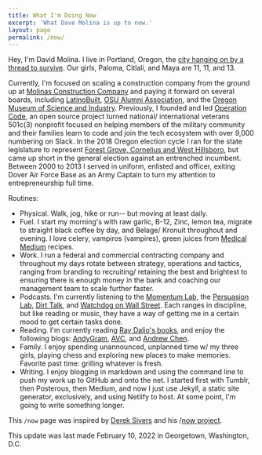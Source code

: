 ```yaml
---
title: What I'm Doing Now
excerpt: 'What Dave Molina is up to now.'
layout: page
permalink: /now/
---
```


Hey, I'm David Molina. I live in Portland, Oregon, the [city hanging on by a thread to survive](https://www.koin.com/is-portland-over/from-wonderful-to-war-zone-portlands-reputation-transformation/). Our girls, Paloma, Citlali, and Maya are 11, 11, and 13.

Currently, I'm focused on scaling a construction company from the ground up at [Molinas Construction Company](ttps://www.molinas.co) and paying it forward on several boards, including [LatinoBuilt](https://latinobuilt.org/), [OSU Alumni Association](https://fororegonstate.org/), and the [Oregon Museum of Science and Industry](https://omsi.edu/history-and-mission). Previously, I founded and led [Operation Code](https://www.operationcode.org), an open source project turned national/ international veterans 501c(3) nonprofit focused on helping members of the military community and their families learn to code and join the tech ecosystem with over 9,000 numbering on Slack. In the 2018 Oregon election cycle I ran for the state legislature to represent [Forest Grove, Cornelius and West Hillsboro](https://www.molinafororegon.com/), but came up short in the general election against an entrenched incumbent. Between 2000 to 2013 I served in uniform, enlisted and officer, exiting Dover Air Force Base as an Army Captain to turn my attention to entrepreneurship full time.

Routines:
- Physical. Walk, jog, hike or run-- but moving at least daily.
- Fuel. I start my morning's with raw garlic, B-12, Zinc, lemon tea, migrate to straight black coffee by day, and Belage/ Kronuit throughout and evening. I love celery, vampiros (vampires), green juices from [Medical Medium](https://linktr.ee/medicalmedium) recipes.   
- Work. I run a federal and commercial contracting company and throughout my days rotate between strategy, operations and tactics, ranging from branding to recruiting/ retaining the best and brightest to ensuring there is enough money in the bank and coaching our management team to scale further faster.
- Podcasts. I'm currently listening to the [Momentum Lab](https://www.charfen.com/podcast/), the [Persuasion Lab](https://open.spotify.com/show/1tXMK3wDIghWGDXxI2IGfW), [Dirt Talk](https://www.buildwitt.com/dirt-talk/page/1), and [Watchdog on Wall Street](https://watchdogonwallstreet.com/). Each ranges in discipline, but like reading or music, they have a way of getting me in a certain mood to get certain tasks done.
- Reading. I'm currently reading [Ray Dalio's books](https://www.principles.com/), and enjoy the following blogs: [AndyGram](https://andyfrisella.com/blogs/andygram), [AVC](https://avc.com/), and [Andrew Chen](https://andrewchen.com/).
- Family. I enjoy spending unannounced, unplanned time w/ my three girls, playing chess and exploring new places to make memories. Favorite past time: grilling whatever is fresh.
- Writing. I enjoy blogging in markdown and using the command line to push my work up to GitHub and onto the net. I started first with Tumblr, then Posterous, then Medium, and now I just use Jekyll, a static site generator, exclusively, and using Netlify to host. At some point, I'm going to write something longer. 

This `/now` page was inspired by [Derek Sivers](https://sivers.org/) and his /[now project](https://sivers.org/nowff).

This update was last made February 10, 2022 in Georgetown, Washington, D.C.
